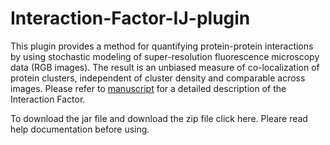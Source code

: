 # Interaction-Factor-IJ-plugin

This plugin provides a method for quantifying protein-protein interactions by using stochastic modeling
of super-resolution fluorescence microscopy data (RGB images). The result is an unbiased measure
of co-localization of protein clusters, independent of cluster density and comparable across images.
Please refer to [manuscript](https://www.biorxiv.org/content/early/2017/08/17/177063) for a detailed description of the Interaction Factor.

To download the jar file and download the zip file click here. Pleare read help documentation before using.


